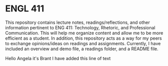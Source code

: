 # ENGL 411
This repository contains lecture notes, readings/reflections, and other information pertinent to ENG 411: Technology, Rhetoric, and Professional Communication. This will help me organize content and allow me to be more efficient as a student. In addition, this repository acts as a way for my peers to exchange opinions/ideas on readings and assignments. Currently, I have included an overview and demo file, a readings folder, and a README file.

Hello Angela it's Brant I have added this line of text